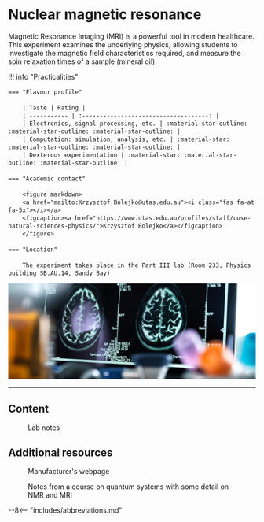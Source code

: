 # Nuclear magnetic resonance

Magnetic Resonance Imaging (MRI) is a powerful tool in modern healthcare. This experiment examines the underlying physics, allowing students to investigate the magnetic field characteristics required, and measure the spin relaxation times of a sample (mineral oil).

!!! info "Practicalities"

    === "Flavour profile"

        | Taste | Rating |
        | ----------- | :------------------------------------: |
        | Electronics, signal processing, etc. | :material-star-outline: :material-star-outline: :material-star-outline: |
        | Computation: simulation, analysis, etc. | :material-star: :material-star-outline: :material-star-outline: |
        | Dexterous experimentation | :material-star: :material-star-outline: :material-star-outline: |

    === "Academic contact"

        <figure markdown>
        <a href="mailto:Krzysztof.Bolejko@utas.edu.au"><i class="fas fa-at fa-5x"></i></a>
        <figcaption><a href="https://www.utas.edu.au/profiles/staff/cose-natural-sciences-physics/">Krzysztof Bolejko</a></figcaption>
        </figure>

    === "Location"

        The experiment takes place in the Part III lab (Room 233, Physics building SB.AU.14, Sandy Bay)

![](nmr/header.jpg)

---

## Content

<figure markdown>
<a href = 'NMRnotes.pdf'> <i class="fas fa-file-pdf fa-3x"></i> </a>
    <figcaption>Lab notes
    </figcaption>
</figure>


## Additional resources

<figure markdown>
<a href = 'https://www.phywe.com/biology/modern-imaging-methods-in-biology/magnetic-resonance-imaging-mri-i_9259_10190/'> <i class="fas fa-globe fa-3x"></i> </a>
    <figcaption>Manufacturer's webpage
    </figcaption>
</figure>

<figure markdown>
<a href = 'QS2018AJM.pptx'> <i class="fas fa-book-open fa-3x"></i> </a>
    <figcaption>Notes from a course on quantum systems with some detail on NMR and MRI
    </figcaption>
</figure>

--8<-- "includes/abbreviations.md"
